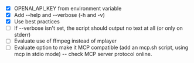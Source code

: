 - [x] OPENAI_API_KEY from environment variable
- [x] Add --help and --verbose (-h and -v)
- [x] Use best practices
- [ ] If --verbose isn't set, the script should output no text at all (or only on stderr)
- [ ] Evaluate use of ffmpeg instead of mplayer
- [ ] Evaluate option to make it MCP compatible (add an mcp.sh script, using mcp in stdio mode) -- check MCP server protocol online.